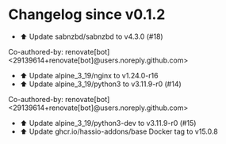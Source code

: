 # Changelog since v0.1.2
- ⬆️ Update sabnzbd/sabnzbd to v4.3.0 (#18)

Co-authored-by: renovate[bot] <29139614+renovate[bot]@users.noreply.github.com> 
- ⬆️ Update alpine_3_19/nginx to v1.24.0-r16 
- ⬆️ Update alpine_3_19/python3 to v3.11.9-r0 (#14)

Co-authored-by: renovate[bot] <29139614+renovate[bot]@users.noreply.github.com> 
- ⬆️ Update alpine_3_19/python3-dev to v3.11.9-r0 (#15) 
- ⬆️ Update ghcr.io/hassio-addons/base Docker tag to v15.0.8 
